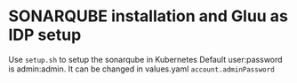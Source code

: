 # SONARQUBE installation and Gluu as IDP setup

Use `setup.sh` to setup the sonarqube in Kubernetes
Default user:password is admin:admin. It can be changed in values.yaml `account.adminPassword`